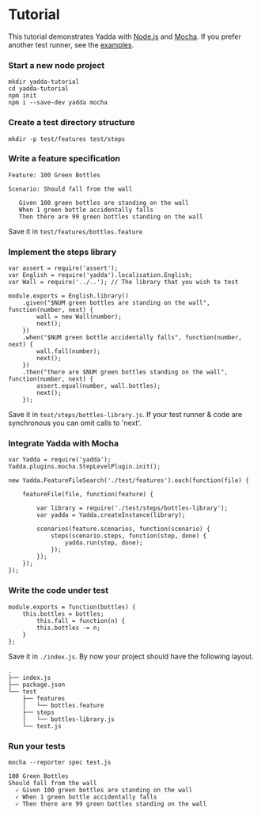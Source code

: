 # Tutorial

This tutorial demonstrates Yadda with [Node.js](https://nodejs.org/) and [Mocha](http://visionmedia.github.io/mocha/). If you prefer another test runner, see the [examples](https://github.com/acuminous/yadda/tree/master/examples).

### Start a new node project

    mkdir yadda-tutorial
    cd yadda-tutorial
    npm init
    npm i --save-dev yadda mocha

### Create a test directory structure

    mkdir -p test/features test/steps

### Write a feature specification

    Feature: 100 Green Bottles

    Scenario: Should fall from the wall

       Given 100 green bottles are standing on the wall
       When 1 green bottle accidentally falls
       Then there are 99 green bottles standing on the wall

Save it in ```test/features/bottles.feature```

### Implement the steps library

    var assert = require('assert');
    var English = require('yadda').localisation.English;
    var Wall = require('../..'); // The library that you wish to test

    module.exports = English.library()
        .given("$NUM green bottles are standing on the wall", function(number, next) {
            wall = new Wall(number);
            next();
        })
        .when("$NUM green bottle accidentally falls", function(number, next) {
            wall.fall(number);
            next();
        })
        .then("there are $NUM green bottles standing on the wall", function(number, next) {
            assert.equal(number, wall.bottles);
            next();
        });

Save it in ```test/steps/bottles-library.js```. If your test runner & code are synchronous you can omit calls to 'next'.

### Integrate Yadda with Mocha

    var Yadda = require('yadda');
    Yadda.plugins.mocha.StepLevelPlugin.init();

    new Yadda.FeatureFileSearch('./test/features').each(function(file) {

        featureFile(file, function(feature) {

            var library = require('./test/steps/bottles-library');
            var yadda = Yadda.createInstance(library);

            scenarios(feature.scenarios, function(scenario) {
                steps(scenario.steps, function(step, done) {
                    yadda.run(step, done);
                });
            });
        });
    });

### Write the code under test

    module.exports = function(bottles) {
        this.bottles = bottles;
            this.fall = function(n) {
            this.bottles -= n;
        }
    };

Save it in ```./index.js```. By now your project should have the following layout.

    .
    ├── index.js
    ├── package.json
    └── test
        ├── features
        │   └── bottles.feature
        ├── steps
        │   └── bottles-library.js
        └── test.js

### Run your tests

    mocha --reporter spec test.js

    100 Green Bottles
    Should fall from the wall
      ✓ Given 100 green bottles are standing on the wall
      ✓ When 1 green bottle accidentally falls
      ✓ Then there are 99 green bottles standing on the wall

